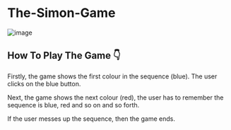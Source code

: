 # The-Simon-Game

![image](https://github.com/user-attachments/assets/9a2aee31-ab21-4d4d-9c66-0f3f5b99a8cf)

## How To Play The Game 👇
Firstly, the game shows the first colour in the sequence (blue). The user clicks on the blue button.

Next, the game shows the next colour (red), the user has to remember the sequence is blue, red and so on and so forth.

If the user messes up the sequence, then the game ends.


